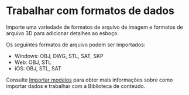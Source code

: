 # Trabalhar com formatos de dados

Importe uma variedade de formatos de arquivo de imagem e formatos de arquivo 3D para adicionar detalhes ao esboço.

Os seguintes formatos de arquivo podem ser importados:

* Windows: OBJ, DWG, STL, SAT, SKP&#x20;
* Web: OBJ, STL
* iOS: OBJ, STL, SAT

Consulte [Importar modelos](../formit-primer/part-i/import-export-and-content-library.md) para obter mais informações sobre como importar dados e trabalhar com a Biblioteca de conteúdo.
